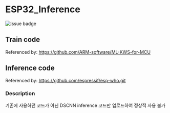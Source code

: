 # ESP32_Inference

![issue badge](https://img.shields.io/badge/Use-%20unable-red.svg)

## Train code
Referenced by: https://github.com/ARM-software/ML-KWS-for-MCU

## Inference code
Referenced by: https://github.com/espressif/esp-who.git

### Description
기존에 사용하던 코드가 아닌 DSCNN inference 코드만 업로드하여 정상적 사용 불가
